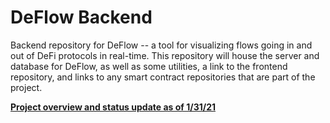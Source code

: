 # DeFlow Backend

Backend repository for DeFlow -- a tool for visualizing flows going in and out of DeFi protocols in real-time. This repository will house the server and database for DeFlow, as well as some utilities, a link to the frontend repository, and links to any smart contract repositories that are part of the project.

**[Project overview and status update as of 1/31/21](https://www.notion.so/DeFlow-Overview-Progress-To-Date-4ced90b79bfa4ef6949f010439d96bdc)**
